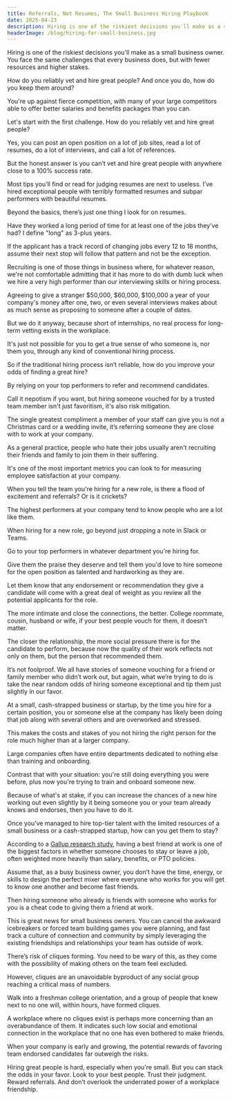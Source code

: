 ```yaml
---
title: Referrals, Not Resumes, The Small Business Hiring Playbook
date: 2025-04-23
description: Hiring is one of the riskiest decisions you'll make as a small business owner. Here's how to do it right.
headerImage: /blog/hiring-for-small-business.jpg
---
```


Hiring is one of the riskiest decisions you'll make as a small business owner. You face the same challenges that every business does, but with fewer resources and higher stakes.

How do you reliably vet and hire great people? And once you do, how do you keep them around?

You're up against fierce competition, with many of your large competitors able to offer better salaries and benefits packages than you can.

Let's start with the first challenge. How do you reliably vet and hire great people?

Yes, you can post an open position on a lot of job sites, read a lot of resumes, do a lot of interviews, and call a lot of references.

But the honest answer is you can’t vet and hire great people with anywhere close to a 100% success rate.

Most tips you’ll find or read for judging resumes are next to useless. I’ve hired exceptional people with terribly formatted resumes and subpar performers with beautiful resumes.

Beyond the basics, there’s just one thing I look for on resumes.

Have they worked a long period of time for at least one of the jobs they’ve had? I define "long" as 3-plus years.

If the applicant has a track record of changing jobs every 12 to 18 months, assume their next stop will follow that pattern and not be the exception.

Recruiting is one of those things in business where, for whatever reason, we're not comfortable admitting that it has more to do with dumb luck when we hire a very high performer than our interviewing skills or hiring process.

Agreeing to give a stranger $50,000, $60,000, $100,000 a year of your company's money after one, two, or even several interviews makes about as much sense as proposing to someone after a couple of dates.

But we do it anyway, because short of internships, no real process for long-term vetting exists in the workplace.

It's just not possible for you to get a true sense of who someone is, nor them you, through any kind of conventional hiring process.

So if the traditional hiring process isn’t reliable, how do you improve your odds of finding a great hire?

By relying on your top performers to refer and recommend candidates.

Call it nepotism if you want, but hiring someone vouched for by a trusted team member isn't just favoritism, it's also risk mitigation.

The single greatest compliment a member of your staff can give you is not a Christmas card or a wedding invite, it’s referring someone they are close with to work at your company.

As a general practice, people who hate their jobs usually aren't recruiting their friends and family to join them in their suffering.

It's one of the most important metrics you can look to for measuring employee satisfaction at your company.

When you tell the team you're hiring for a new role, is there a flood of excitement and referrals? Or is it crickets?

The highest performers at your company tend to know people who are a lot like them.

When hiring for a new role, go beyond just dropping a note in Slack or Teams.

Go to your top performers in whatever department you're hiring for.

Give them the praise they deserve and tell them you'd love to hire someone for the open position as talented and hardworking as they are.

Let them know that any endorsement or recommendation they give a candidate will come with a great deal of weight as you review all the potential applicants for the role.

The more intimate and close the connections, the better. College roommate, cousin, husband or wife, if your best people vouch for them, it doesn’t matter.

The closer the relationship, the more social pressure there is for the candidate to perform, because now the quality of their work reflects not only on them, but the person that recommended them.

It’s not foolproof. We all have stories of someone vouching for a friend or family member who didn’t work out, but again, what we’re trying to do is take the near random odds of hiring someone exceptional and tip them just slightly in our favor.

At a small, cash-strapped business or startup, by the time you hire for a certain position, you or someone else at the company has likely been doing that job along with several others and are overworked and stressed.

This makes the costs and stakes of you not hiring the right person for the role much higher than at a larger company.

Large companies often have entire departments dedicated to nothing else than training and onboarding.

Contrast that with your situation: you're still doing everything you were before, plus now you're trying to train and onboard someone new.

Because of what's at stake, if you can increase the chances of a new hire working out even slightly by it being someone you or your team already knows and endorses, then you have to do it.

Once you’ve managed to hire top-tier talent with the limited resources of a small business or a cash-strapped startup, how can you get them to stay?

According to a [Gallup research study](https://www.gallup.com/workplace/397058/increasing-importance-best-friend-work.aspx), having a best friend at work is one of the biggest factors in whether someone chooses to stay or leave a job, often weighted more heavily than salary, benefits, or PTO policies.

Assume that, as a busy business owner, you don’t have the time, energy, or skills to design the perfect mixer where everyone who works for you will get to know one another and become fast friends.

Then hiring someone who already is friends with someone who works for you is a cheat code to giving them a friend at work.

This is great news for small business owners. You can cancel the awkward icebreakers or forced team building games you were planning, and fast track a culture of connection and community by simply leveraging the existing friendships and relationships your team has outside of work.

There’s risk of cliques forming. You need to be wary of this, as they come with the possibility of making others on the team feel excluded.

However, cliques are an unavoidable byproduct of any social group reaching a critical mass of numbers.

Walk into a freshman college orientation, and a group of people that knew next to no one will, within hours, have formed cliques.

A workplace where no cliques exist is perhaps more concerning than an overabundance of them. It indicates such low social and emotional connection in the workplace that no one has even bothered to make friends.

When your company is early and growing, the potential rewards of favoring team endorsed candidates far outweigh the risks.

Hiring great people is hard, especially when you're small. But you can stack the odds in your favor. Look to your best people. Trust their judgment. Reward referrals. And don’t overlook the underrated power of a workplace friendship.